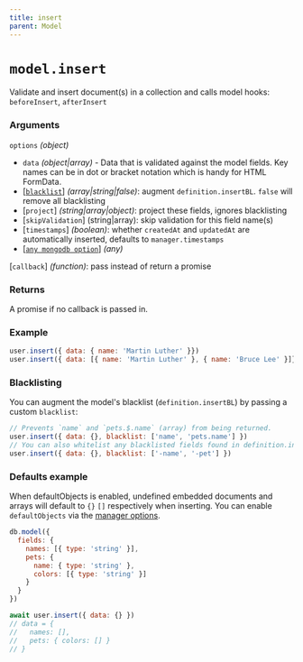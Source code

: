 ```yaml
---
title: insert
parent: Model
---
```


# `model.insert`

Validate and insert document(s) in a collection and calls model hooks: `beforeInsert`,  `afterInsert`

### Arguments

`options` *(object)*

- `data` *(object\|array)* - Data that is validated against the model fields. Key names can be in dot or bracket notation which is handy for HTML FormData.
- [[`blacklist`](#blacklisting)] *(array\|string\|false)*: augment `definition.insertBL`. `false` will remove all blacklisting
- [`project`] *(string\|array\|object)*: project these fields, ignores blacklisting
- [`skipValidation`] (string\|array): skip validation for this field name(s)
- [`timestamps`] *(boolean)*: whether `createdAt` and `updatedAt` are automatically inserted, defaults to `manager.timestamps`
- [[`any mongodb option`](http://mongodb.github.io/node-mongodb-native/3.2/api/Collection.html#insert)] *(any)*

[`callback`] *(function)*: pass instead of return a promise

### Returns

A promise if no callback is passed in.

### Example

```js
user.insert({ data: { name: 'Martin Luther' }})
user.insert({ data: [{ name: 'Martin Luther' }, { name: 'Bruce Lee' }]})
```

### Blacklisting

You can augment the model's blacklist (`definition.insertBL`) by passing a custom `blacklist`:

```js
// Prevents `name` and `pets.$.name` (array) from being returned.
user.insert({ data: {}, blacklist: ['name', 'pets.name'] })
// You can also whitelist any blacklisted fields found in definition.insertBL
user.insert({ data: {}, blacklist: ['-name', '-pet'] })
```

### Defaults example

When defaultObjects is enabled, undefined embedded documents and arrays will default to `{}` `[]` respectively when inserting. You can enable `defaultObjects` via the [manager options](../manager#arguments).

```js
db.model({
  fields: {
    names: [{ type: 'string' }],
    pets: {
      name: { type: 'string' },
      colors: [{ type: 'string' }]
    }
  }
})

await user.insert({ data: {} })
// data = {
//   names: [],
//   pets: { colors: [] }
// }
```
